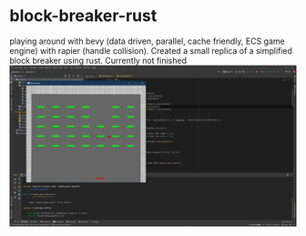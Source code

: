 # block-breaker-rust
playing around with bevy (data driven, parallel, cache friendly, ECS game engine) with rapier (handle collision). Created a small replica of a simplified block breaker using rust. Currently not finished
<br/>
![title](https://github.com/KDahir247/block-breaker-rust/blob/main/image/pic02.png)
